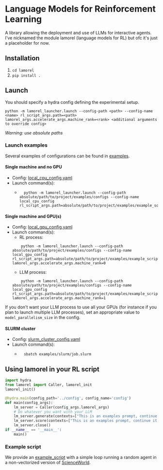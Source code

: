 # Language Models for Reinforcement Learning

A library allowing the deployment and use of LLMs for interactive agents.
I've nicknamed the module lamorel (language models for RL) but ofc it's just a placeholder for now.

## Installation
1. `cd lamorel`
2. `pip install .`

## Launch
You should specify a hydra config defining the experimental setup.
```
python -m lamorel_launcher.launch --config-path <path> --config-name <name> rl_script_args.path=<path> lamorel_args.accelerate_args.machine_rank=<rank> <additional arguments to override config>
```
*Warning: use absolute paths*

### Launch examples
Several examples of configurations can be found in [examples](examples).

#### Single machine and no GPU
- Config: [local_cpu_config.yaml](examples/configs/local_cpu_config.yaml)
- Launch command(s):
    - ```shell
        python -m lamorel_launcher.launch --config-path absolute/path/to/project/examples/configs --config-name local_cpu_config rl_script_args.path=absolute/path/to/project/examples/example_script.py
      ```

#### Single machine and GPU(s)
- Config: [local_gpu_config.yaml](examples/configs/local_gpu_config.yaml)
- Launch command(s):
    - RL process:
    ```shell
        python -m lamorel_launcher.launch --config-path absolute/path/to/project/examples/configs --config-name local_gpu_config rl_script_args.path=absolute/path/to/project/examples/example_script.py lamorel_args.accelerate_args.machine_rank=0
    ```
    - LLM process:
    ```shell
        python -m lamorel_launcher.launch --config-path absolute/path/to/project/examples/configs --config-name local_gpu_config rl_script_args.path=absolute/path/to/project/examples/example_script.py lamorel_args.accelerate_args.machine_rank=1
    ```  

If you don't want your LLM process to use all your GPUs (for instance if you plan to launch multiple LLM processes), set an appropriate value to `model_parallelism_size` in the config.

#### SLURM cluster
- Config: [slurm_cluster_config.yaml](examples/configs/single-node_slurm_cluster_config.yaml)
- Launch command(s):
    - ```shell
        sbatch examples/slurm/job.slurm
      ```

## Using lamorel in your RL script
```python
import hydra
from lamorel import Caller, lamorel_init
lamorel_init()

@hydra.main(config_path='../config', config_name='config')
def main(config_args):
    lm_server = Caller(config_args.lamorel_args)
    # Do whatever you want with your LLM
    lm_server.generate(contexts=["This is an examples prompt, continue it with"])
    lm_server.score(contexts=["This is an examples prompt, continue it with"], candidates=["a sentence", "another sentence"])
    lm_server.close()
if __name__ == '__main__':
    main()
```

### Example script

We provide an [example_script](examples/example_script.py) with a simple loop running a random agent in a non-vectorized version of [ScienceWorld](https://github.com/allenai/ScienceWorld).